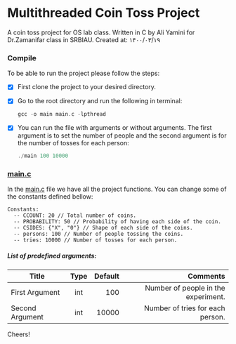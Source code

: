 # Multithreaded Coin Toss Project
A coin toss project for OS lab class. Written in C by Ali Yamini for Dr.Zamanifar class in SRBIAU. Created at: ۱۴۰۰/۰۳/۱۹

### Compile 

To be able to run the project please follow the steps:

- [x] First clone the project to your desired directory.

- [x] Go to the root directory and run the following in terminal:
    ```c
    gcc -o main main.c -lpthread
    ```
- [x] You can run the file with arguments or without arguments. The first argument is to set the number of people and the second argument is for the number of tosses for each person:
    ```c
    ./main 100 10000
    ```
### [main.c](main.c)

In the [main.c](main.c) file we have all the project functions. You can change some of the constants defined bellow:

```
Constants:
  -- CCOUNT: 20 // Total number of coins.
  -- PROBABILITY: 50 // Probability of having each side of the coin.
  -- CSIDES: {"X", "0"} // Shape of each side of the coins.
  -- persons: 100 // Number of people tossing the coins.
  -- tries: 10000 // Number of tosses for each person.
```

##### List of predefined arguments:
| Title       | Type   | Default     | Comments                                                                                                   |
| ------------- |:------:| ---------:  |-----------------------------------------------------------------------------------------------------------:|
First Argument           |  int   | 100 | Number of people in the experiment. | 
Second Argument           |  int   | 10000 | Number of tries for each person. |                                                                   

Cheers!